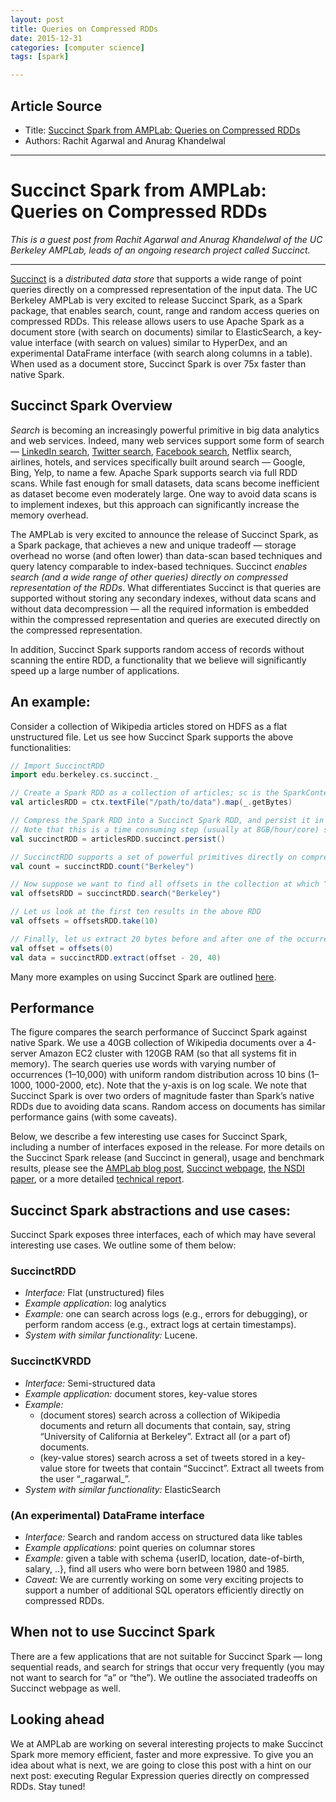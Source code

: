 ```yaml
---
layout: post
title: Queries on Compressed RDDs
date: 2015-12-31
categories: [computer science]
tags: [spark]

---
```


## Article Source
* Title: [Succinct Spark from AMPLab: Queries on Compressed RDDs](https://databricks.com/blog/2015/11/10/succinct-spark-from-amplab-queries-on-compressed-rdds.html)
* Authors: Rachit Agarwal and Anurag Khandelwal

---

Succinct Spark from AMPLab: Queries on Compressed RDDs 
===


*This is a guest post from Rachit Agarwal and Anurag Khandelwal of the
UC Berkeley AMPLab, leads of an ongoing research project called
Succinct.*

------------------------------------------------------------------------

[Succinct](http://succinct.cs.berkeley.edu) is a *distributed data store*
that supports a wide range of point queries directly on a compressed
representation of the input data. The UC Berkeley AMPLab is very excited
to release Succinct Spark, as a Spark package, that enables search,
count, range and random access queries on compressed RDDs. This release
allows users to use Apache Spark as a document store (with search on
documents) similar to ElasticSearch, a key-value interface (with search
on values) similar to HyperDex, and an experimental DataFrame interface
(with search along columns in a table). When used as a document store,
Succinct Spark is over 75x faster than native Spark.

Succinct Spark Overview
-----------------------

*Search* is becoming an increasingly powerful primitive in big data
analytics and web services. Indeed, many web services support some form
of search — [LinkedIn search](http://www.linkedin.com/search), [Twitter
search](https://twitter.com/search-home), [Facebook
search](http://search.fb.com), Netflix search, airlines, hotels, and
services specifically built around search — Google, Bing, Yelp, to name
a few. Apache Spark supports search via full RDD scans. While fast
enough for small datasets, data scans become inefficient as dataset
become even moderately large. One way to avoid data scans is to
implement indexes, but this approach can significantly increase the
memory overhead.

The AMPLab is very excited to announce the release of Succinct Spark, as
a Spark package, that achieves a new and unique tradeoff — storage
overhead no worse (and often lower) than data-scan based techniques and
query latency comparable to index-based techniques. Succinct *enables
search (and a wide range of other queries) directly on compressed
representation of the RDDs*. What differentiates Succinct is that
queries are supported without storing any secondary indexes, without
data scans and without data decompression — all the required information
is embedded within the compressed representation and queries are
executed directly on the compressed representation.

In addition, Succinct Spark supports random access of records without
scanning the entire RDD, a functionality that we believe will
significantly speed up a large number of applications.

An example:
-----------

Consider a collection of Wikipedia articles stored on HDFS as a flat
unstructured file. Let us see how Succinct Spark supports the above
functionalities:

```scala 
// Import SuccinctRDD
import edu.berkeley.cs.succinct._

// Create a Spark RDD as a collection of articles; sc is the SparkContext
val articlesRDD = ctx.textFile("/path/to/data").map(_.getBytes)

// Compress the Spark RDD into a Succinct Spark RDD, and persist it in memory
// Note that this is a time consuming step (usually at 8GB/hour/core) since data needs to be compressed. (We are actively working on making this step faster.)
val succinctRDD = articlesRDD.succinct.persist()

// SuccinctRDD supports a set of powerful primitives directly on compressed data. Let us start by counting the number of occurrences of “Berkeley” across all Wikipedia articles
val count = succinctRDD.count("Berkeley")

// Now suppose we want to find all offsets in the collection at which “Berkeley” occurs and create an RDD containing all resulting offsets 
val offsetsRDD = succinctRDD.search("Berkeley")

// Let us look at the first ten results in the above RDD
val offsets = offsetsRDD.take(10)

// Finally, let us extract 20 bytes before and after one of the occurrences of “Berkeley”
val offset = offsets(0)
val data = succinctRDD.extract(offset - 20, 40)
```

Many more examples on using Succinct Spark are outlined
[here](http://succinct.cs.berkeley.edu/wp/wordpress/?page_id=8).

Performance
-----------

The figure compares the search performance of Succinct Spark against
native Spark. We use a 40GB collection of Wikipedia documents over a
4-server Amazon EC2 cluster with 120GB RAM (so that all systems fit in
memory). The search queries use words with varying number of occurrences
(1–10,000) with uniform random distribution across 10 bins (1–1000,
1000-2000, etc). Note that the y-axis is on log scale. We note that
Succinct Spark is over two orders of magnitude faster than Spark’s
native RDDs due to avoiding data scans. Random access on documents has
similar performance gains (with some caveats).

Below, we describe a few interesting use cases for Succinct Spark,
including a number of interfaces exposed in the release. For more
details on the Succinct Spark release (and Succinct in general), usage
and benchmark results, please see the [AMPLab blog
post](https://amplab.cs.berkeley.edu/succinct-spark-queries-on-compressed-rdds/),
[Succinct webpage](http://succinct.cs.berkeley.edu), [the NSDI
paper](https://www.usenix.org/system/files/conference/nsdi15/nsdi15-paper-agarwal.pdf),
or a more detailed [technical
report](http://www.cs.berkeley.edu/~rachit/succinct-techreport.pdf).

Succinct Spark abstractions and use cases:
------------------------------------------

Succinct Spark exposes three interfaces, each of which may have several
interesting use cases. We outline some of them below:

### SuccinctRDD 

-   *Interface:* Flat (unstructured) files
-   *Example application*: log analytics
-   *Example:* one can search across logs (e.g., errors for debugging),
    or perform random access (e.g., extract logs at certain timestamps).
-   *System with similar functionality:* Lucene.

### SuccinctKVRDD 

-   *Interface:* Semi-structured data
-   *Example application:* document stores, key-value stores
-   *Example:*
    -   (document stores) search across a collection of Wikipedia
        documents and return all documents that contain, say, string
        “University of California at Berkeley”. Extract all (or a
        part of) documents.
    -   (key-value stores) search across a set of tweets stored in a
        key-value store for tweets that contain “Succinct”. Extract all
        tweets from the user “\_ragarwal\_”.
-   *System with similar functionality:* ElasticSearch

### (An experimental) DataFrame interface 

-   *Interface:* Search and random access on structured data like tables
-   *Example applications:* point queries on columnar stores
-   *Example:* given a table with schema {userID, location,
    date-of-birth, salary, ..}, find all users who were born between
    1980 and 1985.
-   *Caveat:* We are currently working on some very exciting projects to
    support a number of additional SQL operators efficiently directly on
    compressed RDDs.

When not to use Succinct Spark
------------------------------

There are a few applications that are not suitable for Succinct Spark —
long sequential reads, and search for strings that occur very frequently
(you may not want to search for “a” or “the”). We outline the associated
tradeoffs on Succinct webpage as well.

Looking ahead
-------------

We at AMPLab are working on several interesting projects to make
Succinct Spark more memory efficient, faster and more expressive. To
give you an idea about what is next, we are going to close this post
with a hint on our next post: executing Regular Expression queries
directly on compressed RDDs. Stay tuned!

